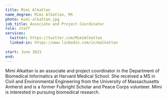 ```yaml
---
title: Mimi Alkattan
name_degree: Mimi Alkattan, MS
photo: mimi-alkattan.jpg
job_title: Associate and Project Coordinator 
role: staff
services:
  twitter: https://twitter.com/MimiAlkattan
  linked-in: https://www.linkedin.com/in/malkattan
  
start: June 2023
end:
---
```

Mimi Alkattan is an associate and project coordinator in the Department of Biomedical Informatics at Harvard Medical School. 
She received a MS in Civil and Environmental Engineering from the University of Massachusetts Amherst and is a former Fulbright Scholar and Peace Corps volunteer.
Mimi is interested in pursuing biomedical research.
